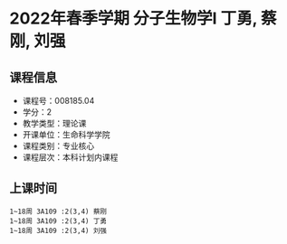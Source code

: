 # 2022年春季学期 分子生物学I 丁勇, 蔡刚, 刘强






## 课程信息

- 课程号：008185.04
- 学分：2
- 教学类型：理论课
- 开课单位：生命科学学院
- 课程类别：专业核心
- 课程层次：本科计划内课程

## 上课时间

```
1~18周 3A109 :2(3,4) 蔡刚
1~18周 3A109 :2(3,4) 丁勇
1~18周 3A109 :2(3,4) 刘强
```

